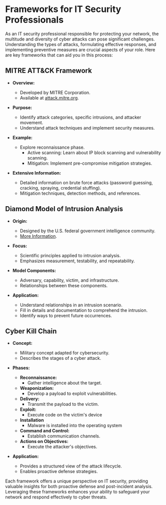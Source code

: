 # Frameworks for IT Security Professionals

As an IT security professional responsible for protecting your network, the multitude and diversity of cyber attacks can pose significant challenges. Understanding the types of attacks, formulating effective responses, and implementing preventive measures are crucial aspects of your role. Here are key frameworks that can aid you in this process:

## MITRE ATT&CK Framework

- **Overview:**
	- Developed by MITRE Corporation.
	- Available at [attack.mitre.org](https://attack.mitre.org/).

- **Purpose:**
	- Identify attack categories, specific intrusions, and attacker movement.
	- Understand attack techniques and implement security measures.

- **Example:**
	- Explore reconnaissance phase.
		- Active scanning: Learn about IP block scanning and vulnerability scanning.
		- Mitigation: Implement pre-compromise mitigation strategies.

- **Extensive Information:**
	- Detailed information on brute force attacks (password guessing, cracking, spraying, credential stuffing).
	- Mitigation techniques, detection methods, and references.

## Diamond Model of Intrusion Analysis

- **Origin:**
	- Designed by the U.S. federal government intelligence community.
	- [More Information](https://www.dtic.mil/).

- **Focus:**
	- Scientific principles applied to intrusion analysis.
	- Emphasizes measurement, testability, and repeatability.

- **Model Components:**
	- Adversary, capability, victim, and infrastructure.
	- Relationships between these components.

- **Application:**
	- Understand relationships in an intrusion scenario.
	- Fill in details and documentation to comprehend the intrusion.
	- Identify ways to prevent future occurrences.

## Cyber Kill Chain

- **Concept:**
	- Military concept adapted for cybersecurity.
	- Describes the stages of a cyber attack.

- **Phases:**
	- **Reconnaissance:**
		- Gather intelligence about the target.
	- **Weaponization:**
		- Develop a payload to exploit vulnerabilities.
	- **Delivery:**
		- Transmit the payload to the victim.
	- **Exploit:**
		- Execute code on the victim's device
	- **Installation**
		- Malware is installed into the operating system
	- **Command and Control:**
		- Establish communication channels.
	- **Actions on Objectives:**
		- Execute the attacker's objectives.

- **Application:**
	- Provides a structured view of the attack lifecycle.
	- Enables proactive defense strategies.

Each framework offers a unique perspective on IT security, providing valuable insights for both proactive defense and post-incident analysis. Leveraging these frameworks enhances your ability to safeguard your network and respond effectively to cyber threats.
